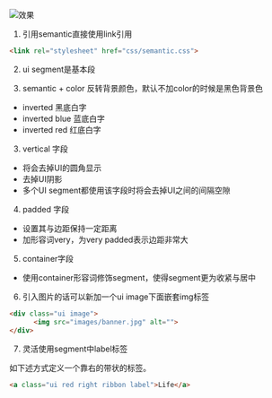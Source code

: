 ![效果](https://ws1.sinaimg.cn/large/006tNbRwgy1fpm0dlwwffj30uh0tagvt.jpg)

1. 引用semantic直接使用link引用

```html
<link rel="stylesheet" href="css/semantic.css">
```


2. ui segment是基本段

3. semantic + color 反转背景颜色，默认不加color的时候是黑色背景色
- inverted 黑底白字
- inverted blue 蓝底白字
- inverted red 红底白字

3. vertical 字段
- 将会去掉UI的圆角显示
- 去掉UI阴影
- 多个UI segment都使用该字段时将会去掉UI之间的间隔空隙

4. padded 字段
- 设置其与边距保持一定距离
- 加形容词very，为very padded表示边距非常大

5. container字段
- 使用container形容词修饰segment，使得segment更为收紧与居中

6. 引入图片的话可以新加一个ui image下面嵌套img标签

```html
<div class="ui image">
      <img src="images/banner.jpg" alt="">
</div>
```

7. 灵活使用segment中label标签

如下述方式定义一个靠右的带状的标签。

```html
<a class="ui red right ribbon label">Life</a>
```



